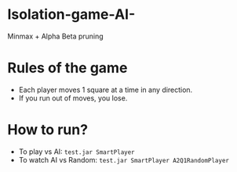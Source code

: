# Isolation-game-AI-
Minmax + Alpha Beta pruning

# Rules of the game
* Each player moves 1 square at a time in any direction.
* If you run out of moves, you lose.

# How to run?
* To play vs AI: `test.jar SmartPlayer`
* To watch AI vs Random: `test.jar SmartPlayer A2Q1RandomPlayer`

